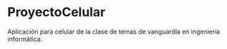 # ProyectoCelular
Aplicación para celular de la clase de temas de vanguardia en ingeniería informática.
